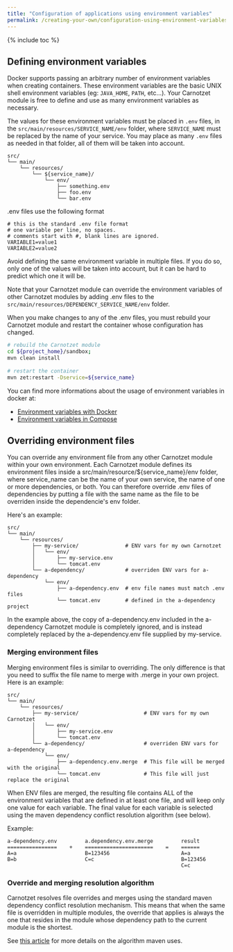 ```yaml
---
title: "Configuration of applications using environment variables"
permalink: /creating-your-own/configuration-using-environment-variables
---
```


{% include toc %}

## Defining environment variables

Docker supports passing an arbitrary number of environment variables when creating containers. 
These environment variables are the basic UNIX shell environment variables (eg: `JAVA_HOME`, `PATH`, etc…). 
Your Carnotzet module is free to define and use as many environment variables as necessary.

The values for these environment variables must be placed in `.env` files, in the `src/main/resources/SERVICE_NAME/env` folder, where `SERVICE_NAME` must be replaced by the name of your service. 
You may place as many `.env` files as needed in that folder, all of them will be taken into account.

```
src/
└── main/
    └── resources/
        └── ${service_name}/
            └── env/
                ├── something.env
                ├── foo.env
                └── bar.env
```

.env files use the following format
```
# this is the standard .env file format
# one variable per line, no spaces.
# comments start with #, blank lines are ignored.
VARIABLE1=value1
VARIABLE2=value2
```

Avoid defining the same environment variable in multiple files. If you do so, only one of the values will be taken into account, but it can be hard to predict which one it will be.

Note that your Carnotzet module can override the environment variables of other Carnotzet modules by adding .env files to the `src/main/resources/DEPENDENCY_SERVICE_NAME/env` folder.

When you make changes to any of the .env files, you must rebuild your Carnotzet module and restart the container whose configuration has changed.

```bash
# rebuild the Carnotzet module
cd ${project_home}/sandbox;
mvn clean install
 
# restart the container
mvn zet:restart -Dservice=${service_name}
```

You can find more informations about the usage of environment variables in docker at:

* [Environment variables with Docker](http://serverascode.com/2014/05/29/environment-variables-with-docker.html) 
* [Environment variables in Compose](https://docs.docker.com/compose/environment-variables/)

## Overriding environment files

You can override any environment file from any other Carnotzet module within your own environment. 
Each Carnotzet module defines its environment files inside a src/main/resource/${service_name}/env folder, where service_name can be the name of your own service, the name of one or more dependencies, or both. You can therefore override .env files of dependencies by putting a file with the same name as the file to be overriden inside the dependencie's env folder.

Here's an example:
```
src/
└── main/
    └── resources/
        ├── my-service/               # ENV vars for my own Carnotzet
        │   └── env/
        │       ├── my-service.env
        │       └── tomcat.env
        └── a-dependency/             # overriden ENV vars for a-dependency
            └── env/
                ├── a-dependency.env  # env file names must match .env files
                └── tomcat.env        # defined in the a-dependency project
```

In the example above, the copy of a-dependency.env included in the a-dependency Carnotzet module is completely ignored, and is instead completely replaced by the a-dependency.env file supplied by my-service.

### Merging environment files

Merging environment files is similar to overriding. The only difference is that you need to suffix the file name to merge with .merge in your own project. Here is an example:

```
src/
└── main/
    └── resources/
        ├── my-service/                     # ENV vars for my own Carnotzet
        │   └── env/
        │       ├── my-service.env
        │       └── tomcat.env
        └── a-dependency/                   # overriden ENV vars for a-dependency
            └── env/
                ├── a-dependency.env.merge  # This file will be merged with the original
                └── tomcat.env              # This file will just replace the original
```
When ENV files are merged, the resulting file contains ALL of the environment variables that are defined in at least one file, and will keep only one value for each variable. The final value for each variable is selected using the maven dependency conflict resolution algorithm (see below).

Example:
```
a-dependency.env         a.dependency.env.merge         result
================    +    ======================    =    ======
A=a                      B=123456                       A=a
B=b                      C=c                            B=123456
                                                        C=c
```

### Override and merging resolution algorithm

Carnotzet resolves file overrides and merges using the standard maven dependency conflict resolution mechanism. This means that when the same file is overridden in multiple modules, the override that applies is always the one that resides in the module whose dependency path to the current module is the shortest.

See [this article](http://guntherpopp.blogspot.ch/2011/02/understanding-maven-dependency.html) for more details on the algorithm maven uses.
